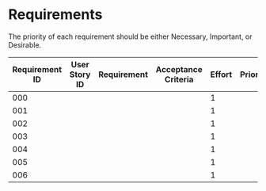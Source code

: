 # Requirements

The priority of each requirement should be either Necessary, Important, or Desirable.

| Requirement ID | User Story ID | Requirement | Acceptance Criteria | Effort | Priority | Status |
|----------------|---------------|-------------|---------------------|--------|----------|--------|
|            000 |               |             |                     |      1 |          |        |
|            001 |               |             |                     |      1 |          |        |
|            002 |               |             |                     |      1 |          |        |
|            003 |               |             |                     |      1 |          |        |
|            004 |               |             |                     |      1 |          |        |
|            005 |               |             |                     |      1 |          |        |
|            006 |               |             |                     |      1 |          |        |
